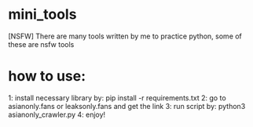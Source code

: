 # mini_tools
[NSFW] There are many tools written by me to practice python, some of these are nsfw tools


# how to use:
1: install necessary library by: 
pip install -r requirements.txt
2: go to asianonly.fans or leaksonly.fans and get the link
3: run script by:
python3 asianonly_crawler.py
4: enjoy!
